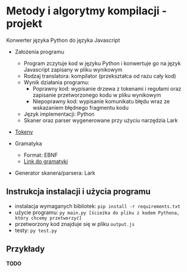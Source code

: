 # Metody i algorytmy kompilacji - projekt #
Konwerter języka Python do języka Javascript

- Założenia programu
  - Program zczytuje kod w języku Python i konwertuje go na język Javascript zapisany w pliku wynikowym
  - Rodzaj translatora: kompilator (przekształca od razu cały kod)
  - Wynik działania programu:
    - Poprawny kod: wypisanie drzewa z tokenami i regułami oraz zapisanie przetworzonego kodu w pliku wynikowym
    - Niepoprawny kod: wypisanie komunikatu błędu wraz ze wskazaniem błędnego fragmentu kodu
  - Język implementacji: Python
  - Skaner oraz parser wygenerowane przy użyciu narzędzia Lark

- [Tokeny](https://github.com/Codefident/metody_kompilacji_projekt/blob/main/tokens.md)
- Gramatyka
  - Format: EBNF
  - [Link do gramatyki](https://github.com/Codefident/metody_kompilacji_projekt/blob/main/python_grammar.lark)

- Generator skanera/parsera: Lark


## Instrukcja instalacji i użycia programu ##

- instalacja wymaganych bibliotek: `pip install -r requirements.txt`
- użycie programu: `py main.py [ścieżka do pliku z kodem Pythona, który chcemy przetworzyć]`
- przetworzony kod znajduje się w pliku `output.js`
- testy: `py test.py`

## Przykłady ##
**TODO**
